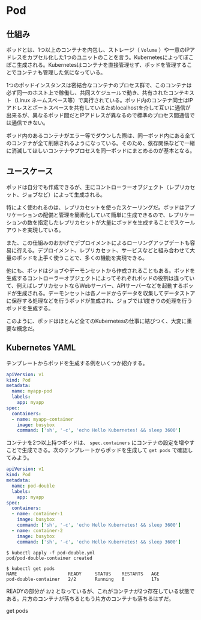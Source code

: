 # Pod

## 仕組み

ポッドとは、1つ以上のコンテナを内包し、ストレージ（ `Volume` ）や一意のIPアドレスをカプセル化した1つのユニットのことを言う。Kubernetesによってぽこぽこ生成される。Kubernetesはコンテナを直接管理せず、ポッドを管理することでコンテナも管理した気になっている。

1つのポッドインスタンスは密結合なコンテナのプロセス群で、このコンテナは必ず同一のホスト上で稼働し、共同スケジュールで動き、共有されたコンテキスト（Linux ネームスペース等）で実行されている。ポッド内のコンテナ同士はIPアドレスとポートスペースを共有しているためlocalhostを介して互いに通信が出来るが、異なるポッド間だとIPアドレスが異なるので標準のプロセス間通信では通信できない。

ポッド内のあるコンテナがエラー等でダウンした際は、同一ポッド内にある全てのコンテナが全て削除されるようになっている。そのため、依存関係などで一緒に消滅してほしいコンテナやプロセスを同一ポッドにまとめるのが基本となる。

## ユースケース

ポッドは自分でも作成できるが、主にコントローラーオブジェクト（レプリカセット、ジョブなど）によって生成される。

特によく使われるのは、レプリカセットを使ったスケーリングだ。ポッドはアプリケーションの配備と管理を簡素化していて簡単に生成できるので、レプリケーションの数を指定したレプリカセットが大量にポッドを生成することでスケールアウトを実現している。


また、この仕組みのおかげでデプロイメントによるローリングアップデートも容易に行える。デプロイメント、レプリカセット、サービスなどと組み合わせて大量のポッドを上手く使うことで、多くの機能を実現できる。


他にも、ポッドはジョブやデーモンセットから作成されることもある。ポッドを生成するコントローラーオブジェクトによってそれぞれポッドの役割は違っていて、例えばレプリカセットならWebサーバー、APIサーバーなどを起動するポッドが生成される。デーモンセットは各ノードからデータを収集してデータストアに保存する処理などを行うポッドが生成され、ジョブでは1度きりの処理を行うポッドを生成する。

このように、ポッドはほとんど全てのKubernetesの仕事に結びつく、大変に重要な概念だ。


## Kubernetes YAML

テンプレートからポッドを生成する例をいくつか紹介する。

```yaml
apiVersion: v1
kind: Pod
metadata:
  name: myapp-pod
  labels:
    app: myapp
spec:
  containers:
  - name: myapp-container
    image: busybox
    command: ['sh', '-c', 'echo Hello Kubernetes! && sleep 3600']
```



コンテナを2つ以上持つポッドは、 `spec.containers` にコンテナの設定を増やすことで生成できる。次のテンプレートからポッドを生成して `get pods` で確認してみよう。

```yaml
apiVersion: v1
kind: Pod
metadata:
  name: pod-double
  labels:
    app: myapp
spec:
  containers:
  - name: container-1
    image: busybox
    command: ['sh', '-c', 'echo Hello Kubernetes! && sleep 3600']
  - name: container-2
    image: busybox
    command: ['sh', '-c', 'echo Hello Kubernetes! && sleep 3600']
```

```
$ kubectl apply -f pod-double.yml
pod/pod-double-container created

$ kubectl get pods
NAME                   READY     STATUS    RESTARTS   AGE
pod-double-container   2/2       Running   0          17s
```

READYの部分が `2/2` となっているが、これがコンテナが2つ存在している状態である。片方のコンテナが落ちるともう片方のコンテナも落ちるはずだ。





get pods